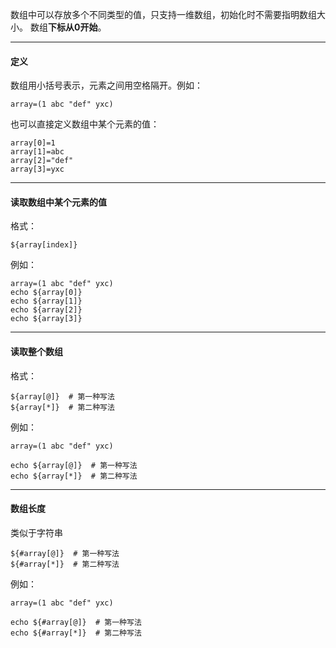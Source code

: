 数组中可以存放多个不同类型的值，只支持一维数组，初始化时不需要指明数组大小。
数组**下标从0开始**。

***

#### 定义

数组用小括号表示，元素之间用空格隔开。例如：

```
array=(1 abc "def" yxc)
```

也可以直接定义数组中某个元素的值：

```
array[0]=1
array[1]=abc
array[2]="def"
array[3]=yxc
```

***

#### 读取数组中某个元素的值

格式：
```
${array[index]}
```

例如：
```
array=(1 abc "def" yxc)
echo ${array[0]}
echo ${array[1]}
echo ${array[2]}
echo ${array[3]}
```

***

#### 读取整个数组

格式：
```
${array[@]}  # 第一种写法
${array[*]}  # 第二种写法
```

例如：
```
array=(1 abc "def" yxc)

echo ${array[@]}  # 第一种写法
echo ${array[*]}  # 第二种写法
```

***

#### 数组长度

类似于字符串
```
${#array[@]}  # 第一种写法
${#array[*]}  # 第二种写法
```

例如：
```
array=(1 abc "def" yxc)

echo ${#array[@]}  # 第一种写法
echo ${#array[*]}  # 第二种写法
```